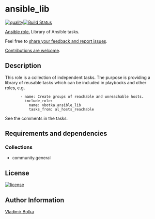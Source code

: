 # ansible_lib

[![quality](https://img.shields.io/ansible/quality/39556)](https://galaxy.ansible.com/vbotka/ansible_lib)[![Build Status](https://app.travis-ci.com/vbotka/ansible-lib.svg?branch=master)](https://app.travis-ci.com/vbotka/ansible-lib)

[Ansible role.](https://galaxy.ansible.com/vbotka/ansible_lib/) Library of Ansible tasks.

Feel free to [share your feedback and report issues](https://github.com/vbotka/ansible-lib/issues).

[Contributions are welcome](https://github.com/firstcontributions/first-contributions).


## Description

This role is a collection of independent tasks. The purpose is providing a library of reusable tasks
which can be included in playbooks and other roles, e.g.

```
       - name: Create groups of reachable and unreachable hosts.
         include_role:
           name: vbotka.ansible_lib
           tasks_from: al_hosts_reachable
```

See the comments in the tasks.


## Requirements and dependencies

### Collections

* community.general


## License

[![license](https://img.shields.io/badge/license-BSD-red.svg)](https://www.freebsd.org/doc/en/articles/bsdl-gpl/article.html)


## Author Information

[Vladimir Botka](https://botka.info)
